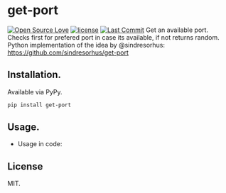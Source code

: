 # get-port
[![Open Source Love](https://badges.frapsoft.com/os/v1/open-source.svg?v=103)](https://github.com/ellerbrock/open-source-badges/)
[![license](https://img.shields.io/github/license/marinko-peso/get-port.svg)](https://github.com/marinko-peso/get-port/blob/master/LICENSE)
[![Last Commit](https://img.shields.io/github/last-commit/marinko-peso/get-port.svg?maxAge=3600)](https://github.com/marinko-peso/get-port/commits/master)
Get an available port. Checks first for prefered port in case its available, if not returns random.
Python implementation of the idea by @sindresorhus: https://github.com/sindresorhus/get-port


## Installation.

Available via PyPy.
```sh
pip install get-port
```


## Usage.

* Usage in code:


## License

MIT.
